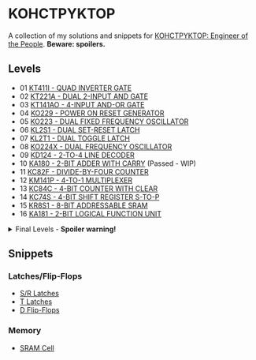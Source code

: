 # KOHCTPYKTOP

A collection of my solutions and snippets for [KOHCTPYKTOP: Engineer of the People](https://www.zachtronics.com/kohctpyktop-engineer-of-the-people/). **Beware: spoilers.**

## Levels

- 01 [KT411I - QUAD INVERTER GATE](./levels/01%20KT411I%20QUAD%20INVERTER%20GATE.md)
- 02 [KT221A - DUAL 2-INPUT AND GATE](./levels/02%20KT221A%20DUAL%202-INPUT%20AND%20GATE.md)
- 03 [KT141AO - 4-INPUT AND-OR GATE](./levels/03%20KT141AO%20-%204-INPUT%20AND-OR%20GATE.md)
- 04 [KO229 - POWER ON RESET GENERATOR](./levels/04%20KO229%20POWER%20ON%20RESET%20GENERATOR.md)
- 05 [KO223 - DUAL FIXED FREQUENCY OSCILLATOR](/levels/05%20KO223%20DUAL%20FIXED%20FREQUENCY%20OSCILLATOR.md)
- 06 [KL2S1 - DUAL SET-RESET LATCH](/levels/06%20KL2S1%20DUAL%20SET-RESET%20LATCH.md)
- 07 [KL2T1 - DUAL TOGGLE LATCH](/levels/07%20KL2T1%20DUAL%20TOGGLE%20LATCH.md)
- 08 [KO224X - DUAL FREQUENCY OSCILLATOR](/levels/08%20KO224X%20DUAL%20FREQUENCY%20OSCILLATOR.md)
- 09 [KD124 - 2-TO-4 LINE DECODER](/levels/09%20KD124%202-TO-4%20LINE%20DECODER.md)
- 10 [KA180 - 2-BIT ADDER WITH CARRY](/levels/10%20KA180%202-BIT%20ADDER%20WITH%20CARRY.md) (Passed - WIP)
- 11 [KC82F - DIVIDE-BY-FOUR COUNTER](/levels/11%20KC82F%20DIVIDE-BY-FOUR%20COUNTER.md)
- 12 [KM141P - 4-TO-1 MULTIPLEXER](/levels/12%20KM141P%204-TO-1%20MULTIPLEXER.md)
- 13 [KC84C - 4-BIT COUNTER WITH CLEAR](/levels/13%20KC84C%204-BIT%20COUNTER%20WITH%20CLEAR.md)
- 14 [KC74S - 4-BIT SHIFT REGISTER S-TO-P](/levels/14%20KC74S%204-BIT%20SHIFT%20REGISTER%20S-TO-P.md)
- 15 [KR8S1 - 8-BIT ADDRESSABLE SRAM](/levels/15%20KR8S1%208-BIT%20ADDRESSABLE%20SRAM.md)
- 16 [KA181 - 2-BIT LOGICAL FUNCTION UNIT](/levels/16%20KA181%202-BIT%20LOGICAL%20FUNCTION%20UNIT.md)

<details>
  <summary>Final Levels - <b>Spoiler warning!</b></summary>
  <ul>
    <li>
      17
      <!--a href="/levels/17%20X901%20RADIO%20MESSAGE%20STREAM%20DECODER.md"-->
        X901 - RADIO MESSAGE STREAM DECODER
      <!--/a-->
      - Not yet implemented
    </li>
    <li>
      18
      <!--a href="/levels/18%20X902%20GRENADE%20LAUNCHER%20AMMO%20COUNTER.md"-->
        X902 - GRENADE LAUNCHER AMMO COUNTER
      <!--/a-->
      - Not yet implemented
    </li>
    <li>
      19
      <!--a href="/levels/19%20X903%20GATLING%20CANNON%20FIRE%20CONTROLLER.md"-->
        X903 - GATLING CANNON FIRE CONTROLLER
      <!--/a-->
      - WIP
    </li>
  </ul>
</details>

## Snippets

### Latches/Flip-Flops
- [S/R Latches](/snippets/sr-latch.md)
- [T Latches](/snippets/t-latch.md)
- [D Flip-Flops](/snippets/d-flipflop.md)

### Memory
- [SRAM Cell](/snippets/sram.md)